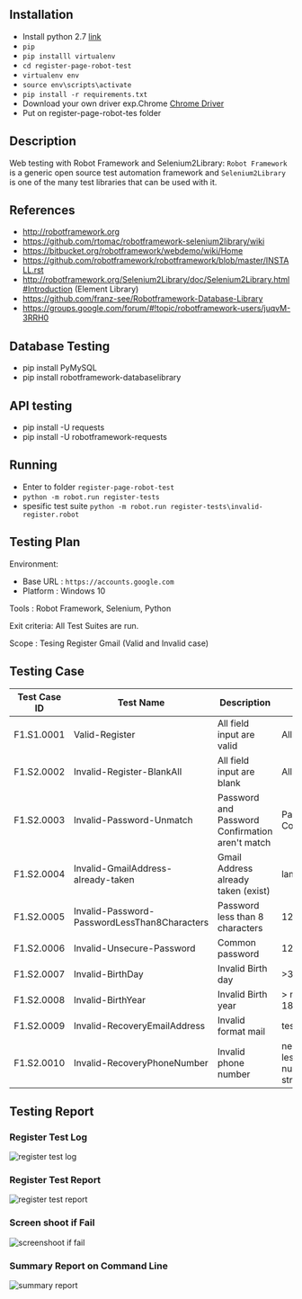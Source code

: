 ## Installation 
- Install python 2.7 [link](https://www.python.org/downloads/)
- `pip`
- `pip installl virtualenv`
- `cd register-page-robot-test`
- `virtualenv env`
- `source env\scripts\activate`
- `pip install -r requirements.txt`
- Download your own driver exp.Chrome [Chrome Driver](https://sites.google.com/a/chromium.org/chromedriver/downloads)
- Put on register-page-robot-tes folder

## Description
Web testing with Robot Framework and Selenium2Library:
`Robot Framework` is a generic open source test automation framework and
`Selenium2Library` is one of the many test libraries that can be used with it.

## References

* http://robotframework.org
* https://github.com/rtomac/robotframework-selenium2library/wiki
* https://bitbucket.org/robotframework/webdemo/wiki/Home
* https://github.com/robotframework/robotframework/blob/master/INSTALL.rst
* http://robotframework.org/Selenium2Library/doc/Selenium2Library.html#Introduction (Element Library)
* https://github.com/franz-see/Robotframework-Database-Library
* https://groups.google.com/forum/#!topic/robotframework-users/juqvM-3RRH0

## Database Testing  
- pip install PyMySQL
- pip install robotframework-databaselibrary

## API testing
* pip install -U requests
* pip install -U robotframework-requests

## Running
-  Enter to folder `register-page-robot-test` 
- `python -m robot.run register-tests`
- spesific test suite `python -m robot.run register-tests\invalid-register.robot`

## Testing Plan

Environment:
- Base URL  : `https://accounts.google.com` 
- Platform  : Windows 10

Tools    : Robot Framework, Selenium, Python

Exit criteria: All Test Suites are run.

Scope : Tesing Register Gmail (Valid and Invalid case)

## Testing Case
| Test  Case ID | Test Name                                    | Description                                     | Input                                      |
|---------------|----------------------------------------------|-------------------------------------------------|--------------------------------------------|
| F1.S1.0001    | Valid-Register                               | All field input are valid                       | All valid data                             |
| F1.S2.0002    | Invalid-Register-BlankAll                    | All field input are blank                       | All blanks                                  |
| F1.S2.0003    | Invalid-Password-Unmatch                     | Password and Password Confirmation aren't match | Password: 1 Confirmation:2                 |
| F1.S2.0004    | Invalid-GmailAddress-already-taken           | Gmail Address already taken (exist)             | lamhot                                     |
| F1.S2.0005    | Invalid-Password-PasswordLessThan8Characters | Password less than 8 characters                 | 1234567                                    |
| F1.S2.0006    | Invalid-Unsecure-Password                    | Common password                                 | 12345678                                   |
| F1.S2.0007    | Invalid-BirthDay                             | Invalid  Birth day                              | >31 or  <1                                 |
| F1.S2.0008    | Invalid-BirthYear                            | Invalid  Birth year                             | > now or < 1800                            |
| F1.S2.0009    | Invalid-RecoveryEmailAddress                 | Invalid format mail                             | testgmail.com                              |
| F1.S2.0010    | Invalid-RecoveryPhoneNumber                  | Invalid phone number                            | negative or < less than 8 number or string |

## Testing Report
### Register Test Log
![register test log](https://cloud.githubusercontent.com/assets/19463315/17880525/1803750c-6926-11e6-9d2d-13db987bf562.PNG)
### Register Test Report
![register test report](https://cloud.githubusercontent.com/assets/19463315/17880526/1803e5be-6926-11e6-882f-27e431d56f30.PNG)
### Screen shoot if Fail
![screenshoot if fail](https://cloud.githubusercontent.com/assets/19463315/17880527/1805241a-6926-11e6-9ce2-5ea95e5ced83.PNG)
### Summary Report on Command Line
![summary report](https://cloud.githubusercontent.com/assets/19463315/17880528/18073f98-6926-11e6-871d-56b7a2fd0b44.PNG)

